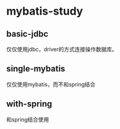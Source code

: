 # mybatis-study
## basic-jdbc
仅仅使用jdbc，driver的方式连接操作数据库。

## single-mybatis
仅仅使用mybatis，而不和spring结合

## with-spring
和spring结合使用